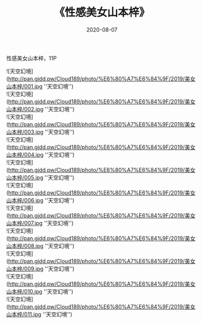 ﻿---
layout: post
title:  《性感美女山本梓》
date:   2020-08-07
img: http://pan.gjdd.pw/Cloud189/photo/%E6%80%A7%E6%84%9F/2019/美女山本梓/000.jpg
categories: [美女, 性感, 泳衣]
---

性感美女山本梓，11P

![天空幻境](http://pan.gjdd.pw/Cloud189/photo/%E6%80%A7%E6%84%9F/2019/美女山本梓/001.jpg ''天空幻境'') <br>
![天空幻境](http://pan.gjdd.pw/Cloud189/photo/%E6%80%A7%E6%84%9F/2019/美女山本梓/002.jpg ''天空幻境'') <br>
![天空幻境](http://pan.gjdd.pw/Cloud189/photo/%E6%80%A7%E6%84%9F/2019/美女山本梓/003.jpg ''天空幻境'') <br>
![天空幻境](http://pan.gjdd.pw/Cloud189/photo/%E6%80%A7%E6%84%9F/2019/美女山本梓/004.jpg ''天空幻境'') <br>
![天空幻境](http://pan.gjdd.pw/Cloud189/photo/%E6%80%A7%E6%84%9F/2019/美女山本梓/005.jpg ''天空幻境'') <br>
![天空幻境](http://pan.gjdd.pw/Cloud189/photo/%E6%80%A7%E6%84%9F/2019/美女山本梓/006.jpg ''天空幻境'') <br>
![天空幻境](http://pan.gjdd.pw/Cloud189/photo/%E6%80%A7%E6%84%9F/2019/美女山本梓/007.jpg ''天空幻境'') <br>
![天空幻境](http://pan.gjdd.pw/Cloud189/photo/%E6%80%A7%E6%84%9F/2019/美女山本梓/008.jpg ''天空幻境'') <br>
![天空幻境](http://pan.gjdd.pw/Cloud189/photo/%E6%80%A7%E6%84%9F/2019/美女山本梓/009.jpg ''天空幻境'') <br>
![天空幻境](http://pan.gjdd.pw/Cloud189/photo/%E6%80%A7%E6%84%9F/2019/美女山本梓/010.jpg ''天空幻境'') <br>
![天空幻境](http://pan.gjdd.pw/Cloud189/photo/%E6%80%A7%E6%84%9F/2019/美女山本梓/011.jpg ''天空幻境'') <br>
